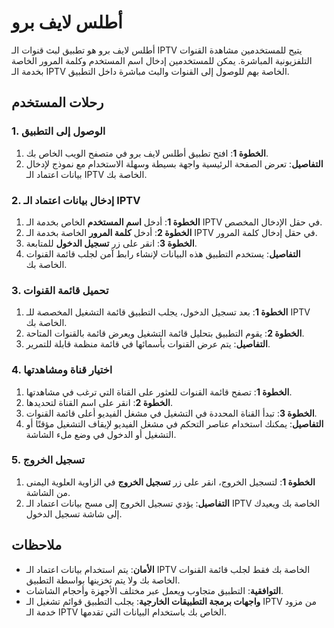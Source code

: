 # أطلس لايف برو

أطلس لايف برو هو تطبيق لبث قنوات الـ IPTV يتيح للمستخدمين مشاهدة القنوات التلفزيونية المباشرة. يمكن للمستخدمين إدخال اسم المستخدم وكلمة المرور الخاصة بخدمة الـ IPTV الخاصة بهم للوصول إلى القنوات والبث مباشرة داخل التطبيق.

## رحلات المستخدم

### 1. الوصول إلى التطبيق

1. **الخطوة 1**: افتح تطبيق أطلس لايف برو في متصفح الويب الخاص بك.
2. **التفاصيل**: تعرض الصفحة الرئيسية واجهة بسيطة وسهلة الاستخدام مع نموذج لإدخال بيانات اعتماد الـ IPTV الخاصة بك.

### 2. إدخال بيانات اعتماد الـ IPTV

1. **الخطوة 1**: أدخل **اسم المستخدم** الخاص بخدمة الـ IPTV في حقل الإدخال المخصص.
2. **الخطوة 2**: أدخل **كلمة المرور** الخاصة بخدمة الـ IPTV في حقل إدخال كلمة المرور.
3. **الخطوة 3**: انقر على زر **تسجيل الدخول** للمتابعة.
4. **التفاصيل**: يستخدم التطبيق هذه البيانات لإنشاء رابط آمن لجلب قائمة القنوات الخاصة بك.

### 3. تحميل قائمة القنوات

1. **الخطوة 1**: بعد تسجيل الدخول، يجلب التطبيق قائمة التشغيل المخصصة للـ IPTV الخاصة بك.
2. **الخطوة 2**: يقوم التطبيق بتحليل قائمة التشغيل ويعرض قائمة بالقنوات المتاحة.
3. **التفاصيل**: يتم عرض القنوات بأسمائها في قائمة منظمة قابلة للتمرير.

### 4. اختيار قناة ومشاهدتها

1. **الخطوة 1**: تصفح قائمة القنوات للعثور على القناة التي ترغب في مشاهدتها.
2. **الخطوة 2**: انقر على اسم القناة لتحديدها.
3. **الخطوة 3**: تبدأ القناة المحددة في التشغيل في مشغل الفيديو أعلى قائمة القنوات.
4. **التفاصيل**: يمكنك استخدام عناصر التحكم في مشغل الفيديو لإيقاف التشغيل مؤقتًا أو التشغيل أو الدخول في وضع ملء الشاشة.

### 5. تسجيل الخروج

1. **الخطوة 1**: لتسجيل الخروج، انقر على زر **تسجيل الخروج** في الزاوية العلوية اليمنى من الشاشة.
2. **التفاصيل**: يؤدي تسجيل الخروج إلى مسح بيانات اعتماد الـ IPTV الخاصة بك ويعيدك إلى شاشة تسجيل الدخول.

## ملاحظات

- **الأمان**: يتم استخدام بيانات اعتماد الـ IPTV الخاصة بك فقط لجلب قائمة القنوات الخاصة بك ولا يتم تخزينها بواسطة التطبيق.
- **التوافقية**: التطبيق متجاوب ويعمل عبر مختلف الأجهزة وأحجام الشاشات.
- **واجهات برمجة التطبيقات الخارجية**: يجلب التطبيق قوائم تشغيل الـ IPTV من مزود خدمة الـ IPTV الخاص بك باستخدام البيانات التي تقدمها.